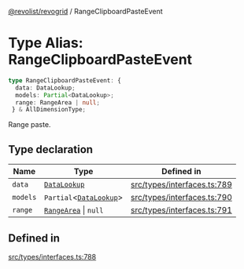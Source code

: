 [@revolist/revogrid](README.md) / RangeClipboardPasteEvent

# Type Alias: RangeClipboardPasteEvent

```ts
type RangeClipboardPasteEvent: {
  data: DataLookup;
  models: Partial<DataLookup>;
  range: RangeArea | null;
 } & AllDimensionType;
```

Range paste.

## Type declaration

| Name | Type | Defined in |
| ------ | ------ | ------ |
| `data` | [`DataLookup`](TypeAlias.DataLookup.md) | [src/types/interfaces.ts:789](https://github.com/revolist/revogrid/blob/7c04a51ec5214ac7292502c14a49e3fb70d452cb/src/types/interfaces.ts#L789) |
| `models` | `Partial`\<[`DataLookup`](TypeAlias.DataLookup.md)\> | [src/types/interfaces.ts:790](https://github.com/revolist/revogrid/blob/7c04a51ec5214ac7292502c14a49e3fb70d452cb/src/types/interfaces.ts#L790) |
| `range` | [`RangeArea`](TypeAlias.RangeArea.md) \| `null` | [src/types/interfaces.ts:791](https://github.com/revolist/revogrid/blob/7c04a51ec5214ac7292502c14a49e3fb70d452cb/src/types/interfaces.ts#L791) |

## Defined in

[src/types/interfaces.ts:788](https://github.com/revolist/revogrid/blob/7c04a51ec5214ac7292502c14a49e3fb70d452cb/src/types/interfaces.ts#L788)
